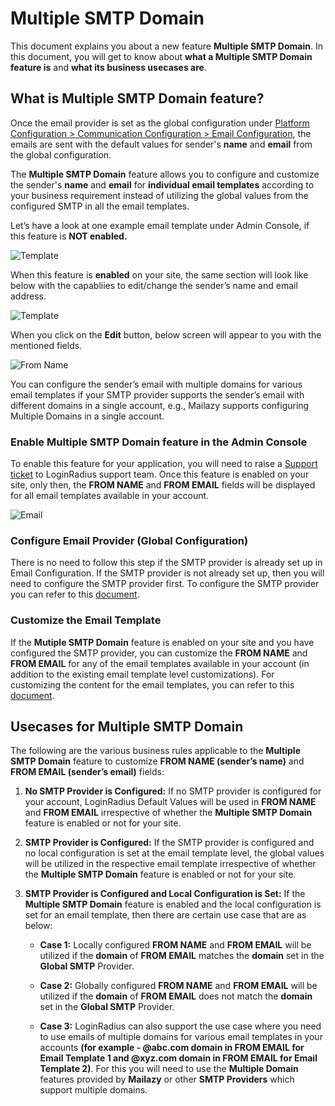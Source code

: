 # Multiple SMTP Domain

This document explains you about a new feature **Multiple SMTP Domain**. In this document, you will get to know about **what a Multiple SMTP Domain feature is** and **what its business usecases are**.
  
## What is Multiple SMTP Domain feature?

Once the email provider is set as the global configuration under [Platform Configuration > Communication Configuration > Email Configuration](https://adminconsole.loginradius.com/platform-configuration/identity-workflow/communication-configuration/email-configuration), the emails are sent with the default values for sender's **name** and **email** from the global configuration.

The **Multiple SMTP Domain** feature allows you to configure and customize the sender's **name** and **email** for **individual email templates** according to your business requirement instead of utilizing the global values from the configured SMTP in all the email templates.

Let’s have a look at one example email template under Admin Console, if this feature is **NOT enabled.**

![Template](https://apidocs.lrcontent.com/images/image1_217006333360aec0ff1.97269487.png "Template")
  
When this feature is **enabled** on your site, the same section will look like below with the capabliies to edit/change the sender’s name and email address.

![Template](https://apidocs.lrcontent.com/images/image2_14741633336533f55c7.82135162.png "Template")

When you click on the **Edit** button, below screen will appear to you with the mentioned fields.

![From Name](https://apidocs.lrcontent.com/images/image4_196486333379aa3c6a6.00207371.png "From Name")

You can configure the sender’s email with multiple domains for various email templates if your SMTP provider supports the sender’s email with different domains in a single account, e.g., Mailazy supports configuring Multiple Domains in a single account.

### Enable Multiple SMTP Domain feature in the Admin Console

To enable this feature for your application, you will need to raise a [Support ticket](https://adminconsole.loginradius.com/support/tickets/open-a-new-ticket) to LoginRadius support team. Once this feature is enabled on your site, only then, the **FROM NAME** and **FROM EMAIL** fields will be displayed for all email templates available in your account.

![Email](https://apidocs.lrcontent.com/images/image3_77536333384b3ee535.12090377.png "Email")

### Configure Email Provider (Global Configuration)

There is no need to follow this step if the SMTP provider is already set up in Email Configuration. If the SMTP provider is not already set up, then you will need to configure the SMTP provider first. To configure the SMTP provider you can refer to this [document](/authentication/concepts/email-communications/#partsmtpconfiguration1).

### Customize the Email Template

If the **Mutiple SMTP Domain** feature is enabled on your site and you have configured the SMTP provider, you can customize the **FROM NAME** and **FROM EMAIL** for any of the email templates available in your account (in addition to the existing email template level customizations). For customizing the content for the email templates, you can refer to this [document](/api/v2/admin-console/platform-configuration/standard-login/email-templates/).

## Usecases for Multiple SMTP Domain

The following are the various business rules applicable to the **Multiple SMTP Domain** feature to customize **FROM NAME (sender’s name)** and **FROM EMAIL (sender’s email)** fields:

1.  **No SMTP Provider is Configured:** If no SMTP provider is configured for your account, LoginRadius Default Values will be used in **FROM NAME** and **FROM EMAIL** irrespective of whether the **Multiple SMTP Domain** feature is enabled or not for your site.
    
2.  **SMTP Provider is Configured:** If the SMTP provider is configured and no local configuration is set at the email template level, the global values will be utilized in the respective email template irrespective of whether the **Multiple SMTP Domain** feature is enabled or not for your site.
    
3.  **SMTP Provider is Configured and Local Configuration is Set:** If the **Multiple SMTP Domain** feature is enabled and the local configuration is set for an email template, then there are certain use case that are as below:  
      
	-  **Case 1:** Locally configured **FROM NAME** and **FROM EMAIL** will be utilized if the **domain** of **FROM EMAIL** matches the **domain** set in the **Global SMTP** Provider.
	    
	-  **Case 2:** Globally configured **FROM NAME** and **FROM EMAIL** will be utilized if the **domain** of **FROM EMAIL** does not match the **domain** set in the **Global SMTP** Provider.
	    
	-  **Case 3:** LoginRadius can also support the use case where you need to use emails of multiple domains for various email templates in your accounts **(for example - @abc.com domain in FROM EMAIL for Email Template 1 and @xyz.com domain in FROM EMAIL for Email Template 2)**. For this you will need to use the **Multiple Domain** features provided by **Mailazy** or other **SMTP Providers** which support multiple domains.